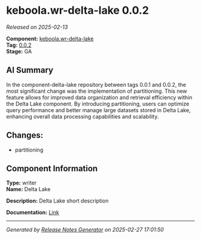 # keboola.wr-delta-lake 0.0.2

_Released on 2025-02-13_

**Component:** [keboola.wr-delta-lake](https://github.com/keboola/component-delta-lake)  
**Tag:** [0.0.2](https://github.com/keboola/component-delta-lake/releases/tag/0.0.2)  
**Stage:** GA  


## AI Summary
In the component-delta-lake repository between tags 0.0.1 and 0.0.2, the most significant change was the implementation of partitioning. This new feature allows for improved data organization and retrieval efficiency within the Delta Lake component. By introducing partitioning, users can optimize query performance and better manage large datasets stored in Delta Lake, enhancing overall data processing capabilities and scalability.



## Changes:



- partitioning 






## Component Information
**Type:** writer  
**Name:** Delta Lake  

**Description:** Delta Lake short description  


**Documentation:** [Link](https://github.com/keboola/component-delta-lake.git/blob/master/README.md)  



---
_Generated by [Release Notes Generator](https://github.com/keboola/release-notes-generator) on 2025-02-27 17:01:50_ 